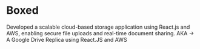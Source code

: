 # Boxed

Developed a scalable cloud-based storage application using React.js and AWS, enabling secure file uploads and real-time document sharing.
AKA -> A Google Drive Replica using React.JS and AWS
